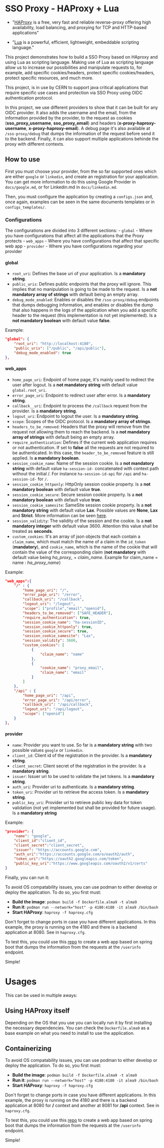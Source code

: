 # SSO Proxy - HAProxy + Lua

- "[HAProxy](https://github.com/haproxy/haproxy/blob/master/README.md) is a free, very fast and reliable reverse-proxy offering high availability, load balancing, and proxying for TCP and HTTP-based applications"

- "[Lua](https://lua.org/about.html) is a powerful, efficient, lightweight, embeddable scripting language."

This project demonstrates how to build a SSO Proxy based on HAproxy and using Lua as scripting language. Making use of Lua as scripting language allow us to increase our possibilities and manipulate requests to, for example, add specific cookies/headers, protect specific cookies/headers, protect specific resources, and much more.

This project, is in use by CERN to support java critical applications that require specific use cases and protection via SSO Proxy using OIDC authentication protocol.

In this project, we use different providers to show that it can be built for any OIDC provider. It also adds the username and the email, from the information provided by the provider, to the request as cookies (**sso_proxy_username**, **sso_proxy_email**) and headers (**x-proxy-haproxy-username**, **x-proxy-haproxy-email**). A debug page it's also available at `/sso-proxy/debug` that dumps the information of the request before send it to the backend. Finally, it can also support multiple applications behinde the proxy with different contexts.

## How to use
First you must choose your provider, from the so far supported ones which are either `google` or `linkedin`, and create an registration for your application. You can get more information to do this using Google Provider in `docs/google.md`, or for Linkedin.md in `docs/linkedin.md`.

Then, you must configure the application by creating a `configs.json` and, once again, examples can be seen in the same documents templates or in `configs_templates/`.

### Configurations

The configurations are divided into 3 different sections:
    - `global` - Where you have configurations that affect all the applications that the Proxy protects
    - `web_apps` - Where you have configurations that affect that specific web app
    - `provider` - Where you have configurations regarding your provider

#### global
- `root_uri`: Defines the base uri of your application. Is a **mandatory string**.
- `public_uris`: Defines public endpoints that the proxy will ignore. This implies that no manipulation is going to be made to the request. Is a **not mandatory array of strings** with default being an empty array.
- `debug_mode_enabled`: Enables or disables the `/sso-proxy/debug` endpoints that dumps debugging information, and enables or disables the dump that also happens in the logs of the application when you add a specific header to the request (this implementation is not yet implemented). Is a **not mandatory boolean** with default value **false**.

Example:
```json
"global": {
    "root_uri": "http://localhost:4180",
    "public_uris": ["/public", "/api/public"],
    "debug_mode_enabled": true
},
```

#### web_apps
- `home_page_uri`: Endpoint of home page, it's mainly used to redirect the user after logout. Is a **not mandatory string** with default value `global.root_uri`.
- `error_page_uri`: Endpoint to redirect user after error. Is a **mandatory string**.
- `callback__uri`: Endpoint to process the `/callback` request from the provider. Is a **mandatory string**.
- `logout_uri`: Endpoint to logout the user. Is a **mandatory string**.
- `scope`: Scopes of the OIDC protocol. Is a **mandatory array of strings**.
- `headers_to_be_removed`: Headers that the proxy will remove from the request not allowing them to reach the backend. Is a **not mandatory array of strings** with default being an empty array. 
- `require_authentication`: Defines if the current web application requires or not authentication. If set to **false** all the requests are not required to be authenticated. In this case, the `header_to_be_removed` feature is still applied. Is **a mandatory boolean**.
- `session_cookie_name`: Name of the session cookie. Is a **not mandatory string** with default value `ha-session-id-` concatenated with context path without the initial /. For instance `ha-session-id-api` for `/api` and `ha-session-id-` for `/`.
- `session_cookie_httponly`: HttpOnly session cookie property. Is a **not mandatory boolean** with default value **true**.
- `session_cookie_secure`: Secure session cookie property. Is a **not mandatory boolean** with default value **true**.
- `session_cookie_samesite`: SameSite session cookie property. Is a **not mandatory string** with default value **Lax**. Possible values are **None**, **Lax** and **Strict**. More information can be seen [here](https://developer.mozilla.org/en-US/docs/Web/HTTP/Headers/Set-Cookie#samesitesamesite-value).
- `session_validity`: The validity of the session and the cookie. Is a **not mandatory integer** with default value 3600. Attention this value shall be treated as **seconds**.
- `custom_cookies`: It's an array of json objects that each contain a `claim_name`, which must match the name of a claim in the `id_token` (**mandatory**), and `cookie_name`, which is the name of the cookie that will contain the value of the corresponding claim (**not mandatory** with default value being *ha_proxy_* + *claim_name*. Example for claim_name = name : *ha_proxy_name*)

Example:

```json
"web_apps":{
    "/" : {
        "home_page_uri": "/",
        "error_page_uri": "/error",
        "callback_uri": "/callback",
        "logout_uri": "/logout",
        "scope": ["profile","email","openid"],
        "headers_to_be_removed": ["SAFE_HEADER"],
        "require_authentication": true,
        "session_cookie_name": "ha-sessionID", 
        "session_cookie_httponly": true,
        "session_cookie_secure": true,
        "session_cookie_samesite": "Lax",
        "session_validity": 3600,
        "custom_cookies": [
            {
                "claim_name": "name"
            },
            {
                "cookie_name": "proxy_email",
                "claim_name": "email"
            }
        ]
    },
    "/api" : {
        "home_page_uri": "/api",
        "error_page_uri": "/api/error",
        "callback_uri": "/api/callback",
        "logout_uri": "/api/logout",
        "scope": ["openid"]
    }
},
```

#### provider
- `name`: Provider you want to use. So far is a **mandatory string** with two possible values `google` or `linkedin`.
- `client_id`: Client id of the registration in the provider. Is a **mandatory string**.
- `client_secret`: Client secret of the registration in the provider. Is a **mandatory string**.
- `issuer`: Issuer uri to be used to validate the jwt tokens. Is a **mandatory string**.
- `auth_uri`: Provider uri to authenticate. Is a **mandatory string**.
- `token_uri`: Provider uri to retrieve the access token. Is a **mandatory string**.
- `public_key_uri`: Provider uri to retrieve public key data for token validation (not yet implemented but shall be provided for future usage). Is a **mandatory string**

Example:

```json
"provider": {
    "name": "google",
    "client_id":"client_id",
    "client_secret":"client_secret",
    "issuer": "https://accounts.google.com",
    "auth_uri":"https://accounts.google.com/o/oauth2/auth",
    "token_uri":"https://oauth2.googleapis.com/token",
    "public_key_uri":"https://www.googleapis.com/oauth2/v1/certs"
}
```

Finally, you can run it:

To avoid OS compatability issues, you can use podman to either develop or deploy the application. To do so, you first must:
- **Build the image**: `podman build -f Dockerfile.alma9 -t alma9`
- **Run it**: `podman run --network="host" -p 4180:4180 -it alma9 /bin/bash`
- **Start HAProxy**: `haproxy -f haproxy.cfg`

Don't forget to change ports in case you have different applications. In this example, the proxy is running on the 4180 and there is a backend application at 8080. See in `haproxy.cfg`.

To test this, you could use this [repo](https://github.com/DanielPortovedo/spring-boot-web-app) to create a web app based on spring boot that dumps the information from the requests at the `/userinfo` endpoint.

Simple!

# Usages

This can be used in multiple aways:

## Using HAProxy itself

Depending on the OS that you use you can locally run it by first installing the necessary dependencies. You can check the `Dockerfile.alma9` as a base example on what you need to install to use the application.

## Containerizing

To avoid OS compatability issues, you can use podman to either develop or deploy the application. To do so, you first must:
- **Build the image**: `podman build -f Dockerfile.alma9 -t alma9`
- **Run it**: `podman run --network="host" -p 4180:4180 -it alma9 /bin/bash`
- **Start HAProxy**: `haproxy -f haproxy.cfg`

Don't forget to change ports in case you have different applications. In this example, the proxy is running on the 4180 and there is a backend application at 8080 for **/** context and another at 8081 for **/api** context. See in `haproxy.cfg`.

To test this, you could use this [repo](https://github.com/DanielPortovedo/spring-boot-web-app) to create a web app based on spring boot that dumps the information from the requests at the `/userinfo` endpoint.

Simple!
